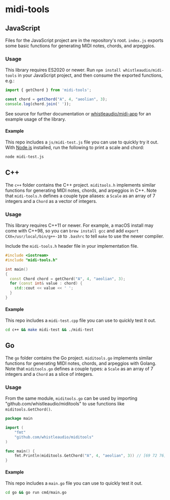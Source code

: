 # midi-tools

## JavaScript

Files for the JavaScript project are in the repository's root. `index.js` exports some basic functions for generating MIDI notes, chords, and arpeggios.

### Usage

This library requires ES2020 or newer. Run `npm install whistleaudio/midi-tools` in your JavaScript project, and then consume the exported functions, e.g.:

```js
import { getChord } from 'midi-tools';

const chord = getChord("A", 4, "aeolian", 3);
console.log(chord.join(' '));
```

See source for further documentation or [whistleaudio/midi-app](https://github.com/whistleaudio/midi-app) for an example usage of the library.

#### Example

This repo includes a `js/midi-test.js` file you can use to quickly try it out. With [Node.js](https://nodejs.org) installed, run the following to print a scale and chord:

```sh
node midi-test.js
```

## C++

The `c++` folder contains the C++ project. `miditools.h` implements similar functions for generating MIDI notes, chords, and arpeggios in C++. Note that `midi-tools.h` defines a couple type aliases: a `Scale` as an array of 7 integers and a `Chord` as a vector of integers.

### Usage

This library requires C++11 or newer. For example, a macOS install may come with C++98, so you can `brew install gcc` and add `export CXX=/usr/local/bin/g++-10` to `.bashrc` to tell `make` to use the newer compiler.

Include the `midi-tools.h` header file in your implementation file.

```cpp
#include <iostream>
#include "midi-tools.h"

int main()
{
  const Chord chord = getChord("A", 4, "aeolian", 3);
  for (const int& value : chord) {
    std::cout << value << ' ';
  }
}
```

#### Example

This repo includes a `midi-test.cpp` file you can use to quickly test it out.

```sh
cd c++ && make midi-test && ./midi-test
```

## Go

The `go` folder contains the Go project. `miditools.go` implements similar functions for generating MIDI notes, chords, and arpeggios with Golang. Note that `miditools.go` defines a couple types: a `Scale` as an array of 7 integers and a `Chord` as a slice of integers.

### Usage

From the same module, `miditools.go` can be used by importing "github.com/whistleaudio/miditools" to use functions like `miditools.GetChord()`.

```go
package main

import (
	"fmt"
	"github.com/whistleaudio/miditools"
)

func main() {
	fmt.Println(miditools.GetChord("A", 4, "aeolian", 3)) // [69 72 76]
}

```

#### Example

This repo includes a `main.go` file you can use to quickly test it out.

```sh
cd go && go run cmd/main.go
```
